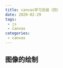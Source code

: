 ```yaml
---
title: canvas学习总结（四）
date: 2020-02-29
tags:
 - js
 - canvas
categories:
 - canvas
---
```


## 图像的绘制
